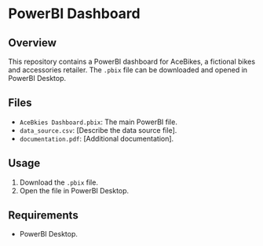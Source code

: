 # PowerBI Dashboard

## Overview

This repository contains a PowerBI dashboard for AceBikes, a fictional bikes and accessories retailer. The `.pbix` file can be downloaded and opened in PowerBI Desktop.

## Files

- `AceBkies Dashboard.pbix`: The main PowerBI file.
- `data_source.csv`: [Describe the data source file].
- `documentation.pdf`: [Additional documentation].

## Usage

1. Download the `.pbix` file.
2. Open the file in PowerBI Desktop.


## Requirements

- PowerBI Desktop.



